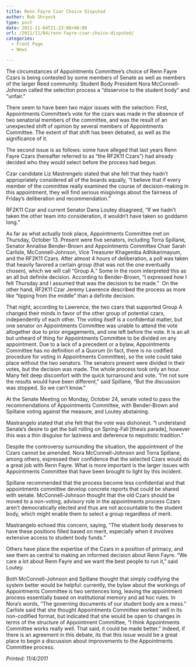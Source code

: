 ```yaml
---
title: Renn Fayre Czar Choice Disputed
author: Rob Shryock
type: post
date: 2011-11-04T21:23:08+00:00
url: /2011/11/04/renn-fayre-czar-choice-disputed/
categories:
  - Front Page
  - News

---
```

The circumstances of Appointments Committee&#8217;s choice of Renn Fayre Czars is being contested by some members of Senate as well as members of the larger Reed community. Student Body President Nora McConnell-Johnson called the selection process a “disservice to the student body” and “unfair.”

There seem to have been two major issues with the selection: First, Appointments Committee&#8217;s vote for the czars was made in the absence of two senatorial members of the committee, and was the result of an unexpected shift of opinion by several members of Appointments Committee. The extent of that shift has been debated, as well as the significance of it.

The second issue is as follows: some have alleged that last years Renn Fayre Czars (hereafter referred to as “the RF2K11 Czars”) had already decided who they would select before the process had begun.

Czar candidate Liz Mastrengelo stated that she felt that they hadn&#8217;t appropriately considered all of the boards equally, “I believe that if every member of the committee really examined the course of decision-making in this appointment, they will find serious misgivings about the fairness of Friday’s deliberation and recommendation.”

RF2K11 Czar and current Senator Dana Loutey disagreed, “If we hadn&#8217;t taken the other team into consideration, it wouldn&#8217;t have taken so goddamn long.”

As far as what actually took place, Appointments Committee met on Thursday, October 13. Present were five senators, including Torra Spillane, Senator Annalise Bender-Brown and Appointments Committee Chair Sarah Carlisle, McConnell-Johnson, Vice Treasurer Khagemba Adhikarimayum, and the RF2K11 Czars. After almost 4 hours of deliberation, a poll was taken that heavily favored a certain group (that was not the one eventually chosen), which we will call “Group A.” Some in the room interpreted this as an all but definite decision. According to Bender-Brown, “I expressed how I felt Thursday and I assumed that was the decision to be made.”  On the other hand, RF2K11 Czar Jeremy Lawrence described the process as more like “tipping from the middle” than a definite decision.

That night, according to Lawrence, the two czars that supported Group A changed their minds in favor of the other group of potential czars, independently of each other. The voting itself is a confidential matter, but one senator on Appointments Committee was unable to attend the vote altogether due to prior engagements, and one left before the vote. It is an all but unheard of thing for Appointments Committee to be divided on any appointment. Due to a lack of a precedent or a bylaw, Appointments Committee has no definition of a Quorum (in fact, there is no codified procedure for voting in Appointments Committee), so the vote could take place without the two senators. The senators present were divided in their votes, but the decision was made. The whole process took only an hour. Many felt deep discomfort with the quick turnaround and vote. “I&#8217;m not sure the results would have been different,” said Spillane, “But the discussion was stopped. So we can&#8217;t know.”

At the Senate Meeting on Monday, October 24, senate voted to pass the recommendations of Appointments Committee, with Bender-Brown and Spillane voting against the measure, and Loutey abstaining.

Mastrangelo stated that she felt that the vote was dishonest. “I understand Senate’s desire to get the ball rolling on Spring-Fall [thesis parade], however this was a thin disguise for laziness and deference to nepotistic tradition.”

Despite the controversy surrounding the situation, the appointment of the Czars cannot be amended. Nora McConnell-Johnson and Torra Spillane, among others, expressed their confidence that the selected Czars would do a great job with Renn Fayre. What is more important is the larger issues with Appointments Committee that have been brought to light by this incident.

Spillane recommended that the process become less confidential and that appointments committee develop concrete reports that could be shared with senate. McConnell-Johnson thought that the old Czars should be moved to a non-voting, advisory role in the appointments process Czars aren&#8217;t democratically elected and thus are not accountable to the student body, which might enable them to select a group regardless of merit.

Mastrangelo echoed this concern, saying, “The student body deserves to have these positions filled based on merit, especially when it involves extensive access to student body funds.”

Others have place the expertise of the Czars in a position of primacy, and see them as central to making an informed decision about Renn Fayre. “We care a lot about Renn Fayre and we want the best people to run it,” said Loutey.

Both McConnell-Johnson and Spillane thought that simply codifying the system better would be helpful: currently, the bylaw about the workings of Appointments Committee is two sentences long, leaving the appointment process essentially based on institutional memory and ad hoc rules. In Nora&#8217;s words, “The governing documents of our student body are a mess.” Carlisle said that she thought Appointments Committee worked well in its non-codified format, but indicated that she would be open to changes in terms of the structure of Appointment Committee, “I think Appointments Committee works really well. That said, it could be made better.” Indeed, if there is an agreement in this debate, its that this issue would be a great place to begin a discussion about improvements to the Appointments Committee process.

_Printed: 11/4/2011_